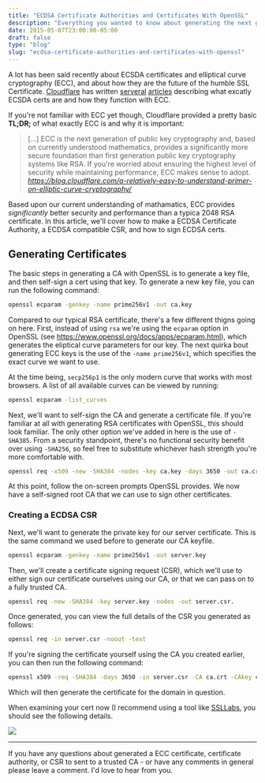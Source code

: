 ```yaml
---
title: "ECDSA Certificate Authorities and Certificates With OpenSSL"
description: "Everything you wanted to know about generating the next generation of public key ECC ECDSA certificates and certificate authorities with OpenSSL."
date: 2015-05-07T23:00:00-05:00
draft: false
type: "blog"
slug: "ecdsa-certificate-authorities-and-certificates-with-openssl"
---
```


A lot has been said recently about ECSDA certificates and elliptical curve cryptography (ECC), and about how they are the future of the humble SSL Certificate. [Cloudflare](https://www.cloudflare.com) has written [serveral](https://blog.cloudflare.com/a-relatively-easy-to-understand-primer-on-elliptic-curve-cryptography/) [articles](https://blog.cloudflare.com/ecdsa-the-digital-signature-algorithm-of-a-better-internet/) describing what excatly ECSDA certs are and how they function with ECC.


If you're not familiar with ECC yet though, Cloudflare provided a pretty basic __TL;DR;__ of what exactly ECC is and why it is important:

> [...] ECC is the next generation of public key cryptography and, based on currently understood mathematics, provides a significantly more secure foundation than first generation public key cryptography systems like RSA. If you're worried about ensuring the highest level of security while maintaining performance, ECC makes sense to adopt.
_https://blog.cloudflare.com/a-relatively-easy-to-understand-primer-on-elliptic-curve-cryptography/_

Based upon our current understanding of mathamatics, ECC provides _significantly_ better security and performance than a typica 2048 RSA certificate. In this article, we'll cover how to make a ECDSA Certificate Authority, a ECDSA compatible CSR, and how to sign ECDSA certs.

<!--more-->

## Generating Certificates

The basic steps in generating a CA with OpenSSL is to generate a key file, and then self-sign a cert using that key. To generate a new key file, you can run the following command:

```bash
openssl ecparam -genkey -name prime256v1 -out ca.key
```

Compared to our typical RSA certificate, there's a few different thigns going on here. First, instead of using ``rsa`` we're using the ```ecparam``` option in OpenSSL (see https://www.openssl.org/docs/apps/ecparam.html), which generates the eliptical curve parameters for our key. The next quirka bout generating ECC keys is the use of the ```-name prime256v1```, which specifies the exact curve we want to use.

At the time being, ```secp256p1``` is the only modern curve that works with most browsers. A list of all available curves can be viewed by running:

```bash
openssl ecparam -list_curves
```

Next, we'll want to self-sign the CA and generate a certificate file. If you're familiar at all with generating RSA certificates with OpenSSL, this should look familiar. The only other option we've added in here is the use of ```-SHA385```. From a security standpoint, there's no functional security benefit over using ```-SHA256```, so feel free to substitute whichever hash strength you're more comfortable with.

```bash
openssl req -x509 -new -SHA384 -nodes -key ca.key -days 3650 -out ca.crt
```

At this point, follow the on-screen prompts OpenSSL provides. We now have a self-signed root CA that we can use to sign other certificates.

### Creating a ECDSA CSR

Next, we'll want to generate the private key for our server certificate. This is the same command we used before to generate our CA keyfile.

```bash
openssl ecparam -genkey -name prime256v1 -out server.key
```

Then, we'll create a certificate signing request (CSR), which we'll use to either sign our certificate ourselves using our CA, or that we can pass on to a fully trusted CA.

```bash
openssl req -new -SHA384 -key server.key -nodes -out server.csr.
```

Once generated, you can view the full details of the CSR you generated as follows:

```bash
openssl req -in server.csr -noout -text
```

If you're signing the certificate yourself using the CA you created earlier, you can then run the following command:

```bash
openssl x509 -req -SHA384 -days 3650 -in server.csr -CA ca.crt -CAkey ca.key -CAcreateserial -out server.crt
```

Which will then generate the certificate for the domain in question.

When examining your cert now (I recommend using a tool like [SSLLabs](https://www.ssllabs.com/ssltest), you should see the following details.


<span class="image featured">
    <img src="https://assets.erianna.com/13iyP1lFRKqZSk2hTVhtrW9tw1lcd.PNG" />
</span>

----------------

If you have any questions about generated a ECC certificate, certificate authority, or CSR to sent to a trusted CA - or have any comments in general please leave a comment. I'd love to hear from you.
